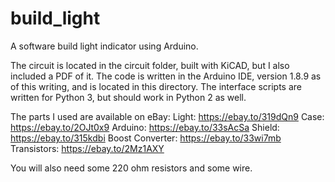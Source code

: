 # build_light
A software build light indicator using Arduino.

The circuit is located in the circuit folder, built with KiCAD, but I also included a PDF of it.
The code is written in the Arduino IDE, version 1.8.9 as of this writing, and is located in this directory.
The interface scripts are written for Python 3, but should work in Python 2 as well.

The parts I used are available on eBay:
Light: https://ebay.to/319dQn9
Case: https://ebay.to/2OJt0x9
Arduino: https://ebay.to/33sAcSa
Shield: https://ebay.to/315kdbi
Boost Converter: https://ebay.to/33wi7mb
Transistors: https://ebay.to/2Mz1AXY

You will also need some 220 ohm resistors and some wire.
